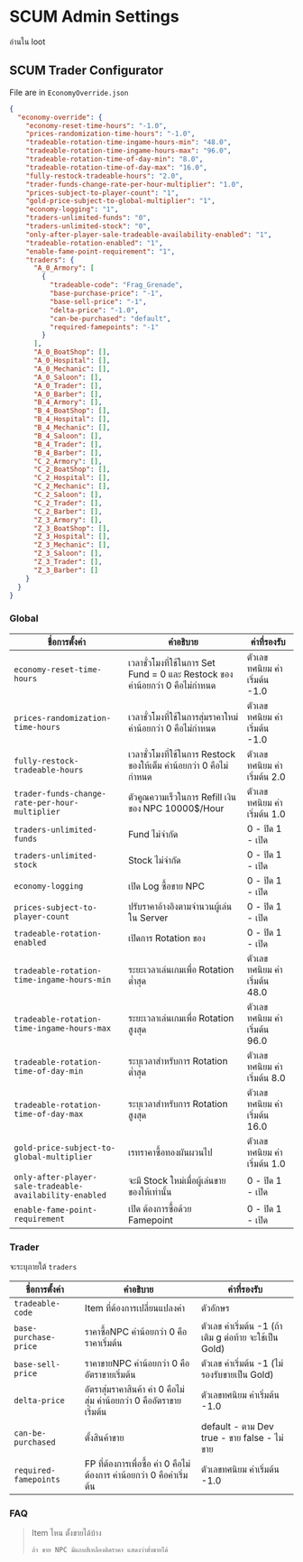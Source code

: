 # SCUM Admin Settings

อ่านใน loot

## SCUM Trader Configurator
File are in `EconomyOverride.json`
```json
{
  "economy-override": {
    "economy-reset-time-hours": "-1.0",
    "prices-randomization-time-hours": "-1.0",
    "tradeable-rotation-time-ingame-hours-min": "48.0",
    "tradeable-rotation-time-ingame-hours-max": "96.0",
    "tradeable-rotation-time-of-day-min": "8.0",
    "tradeable-rotation-time-of-day-max": "16.0",
    "fully-restock-tradeable-hours": "2.0",
    "trader-funds-change-rate-per-hour-multiplier": "1.0",
    "prices-subject-to-player-count": "1",
    "gold-price-subject-to-global-multiplier": "1",
    "economy-logging": "1",
    "traders-unlimited-funds": "0",
    "traders-unlimited-stock": "0",
    "only-after-player-sale-tradeable-availability-enabled": "1",
    "tradeable-rotation-enabled": "1",
    "enable-fame-point-requirement": "1",
    "traders": {
      "A_0_Armory": [
        {
          "tradeable-code": "Frag_Grenade",
          "base-purchase-price": "-1",
          "base-sell-price": "-1",
          "delta-price": "-1.0",
          "can-be-purchased": "default",
          "required-famepoints": "-1"
        }
      ],
      "A_0_BoatShop": [],
      "A_0_Hospital": [],
      "A_0_Mechanic": [],
      "A_0_Saloon": [],
      "A_0_Trader": [],
      "A_0_Barber": [],
      "B_4_Armory": [],
      "B_4_BoatShop": [],
      "B_4_Hospital": [],
      "B_4_Mechanic": [],
      "B_4_Saloon": [],
      "B_4_Trader": [],
      "B_4_Barber": [],
      "C_2_Armory": [],
      "C_2_BoatShop": [],
      "C_2_Hospital": [],
      "C_2_Mechanic": [],
      "C_2_Saloon": [],
      "C_2_Trader": [],
      "C_2_Barber": [],
      "Z_3_Armory": [],
      "Z_3_BoatShop": [],
      "Z_3_Hospital": [],
      "Z_3_Mechanic": [],
      "Z_3_Saloon": [],
      "Z_3_Trader": [],
      "Z_3_Barber": []
    }
  }
}
```
### Global
| ชื่อการตั้งค่า | คำอธิบาย | ค่าที่รองรับ |
|---|---|---|
| `economy-reset-time-hours` | เวลาชั่วโมงที่ใช้ในการ Set Fund = 0 และ Restock ของ ค่าน้อยกว่า 0 คือไม่กำหนด | ตัวเลขทศนิยม ค่าเริ่มต้น -1.0 |
| `prices-randomization-time-hours` | เวลาชั่วโมงที่ใช้ในการสุ่มราคาใหม่ ค่าน้อยกว่า 0 คือไม่กำหนด | ตัวเลขทศนิยม ค่าเริ่มต้น -1.0 |
| `fully-restock-tradeable-hours` | เวลาชั่วโมงที่ใช้ในการ Restock ของให้เต็ม ค่าน้อยกว่า 0 คือไม่กำหนด | ตัวเลขทศนิยม ค่าเริ่มต้น 2.0 |
| `trader-funds-change-rate-per-hour-multiplier` | ตัวคูณความเร็วในการ Refill เงิน ของ NPC 10000$/Hour | ตัวเลขทศนิยม ค่าเริ่มต้น 1.0 |
| `traders-unlimited-funds` | Fund ไม่จำกัด | 0 - ปิด 1 - เปิด |
| `traders-unlimited-stock` | Stock ไม่จำกัด | 0 - ปิด 1 - เปิด |
| `economy-logging` | เปิด Log ซื้อขาย NPC | 0 - ปิด 1 - เปิด |
| `prices-subject-to-player-count` | ปรับราคาอ้างอิงตามจำนวนผู้เล่นใน Server | 0 - ปิด 1 - เปิด |
| `tradeable-rotation-enabled` | เปิดการ Rotation ของ | 0 - ปิด 1 - เปิด |
| `tradeable-rotation-time-ingame-hours-min` | ระยะเวลาเล่นเกมเพื่อ Rotation ต่ำสุด | ตัวเลขทศนิยม ค่าเริ่มต้น 48.0 |
| `tradeable-rotation-time-ingame-hours-max` | ระยะเวลาเล่นเกมเพื่อ Rotation สูงสุด | ตัวเลขทศนิยม ค่าเริ่มต้น 96.0 |
| `tradeable-rotation-time-of-day-min` | ระบุเวลาสำหรับการ Rotation ต่ำสุด | ตัวเลขทศนิยม ค่าเริ่มต้น 8.0 |
| `tradeable-rotation-time-of-day-max` | ระบุเวลาสำหรับการ Rotation สูงสุด | ตัวเลขทศนิยม ค่าเริ่มต้น 16.0 |
| `gold-price-subject-to-global-multiplier` | เรทราคาซื้อทองผันผวนไป | ตัวเลขทศนิยม ค่าเริ่มต้น 1.0 |
| `only-after-player-sale-tradeable-availability-enabled` | จะมี Stock ใหม่เมื่อผู้เล่นขายของให้เท่านั้น | 0 - ปิด 1 - เปิด |
| `enable-fame-point-requirement` | เปิด ต้องการซื้อด้วย Famepoint | 0 - ปิด 1 - เปิด |

### Trader
จะระบุภายใต้ `traders`

| ชื่อการตั้งค่า | คำอธิบาย | ค่าที่รองรับ |
|---|---|---|
| `tradeable-code` | Item ที่ต้องการเปลี่ยนแปลงค่า | ตัวอักษร |
| `base-purchase-price` | ราคาซื้อNPC ค่าน้อยกว่า 0 คือราคาเริ่มต้น | ตัวเลข ค่าเริ่มต้น -1 (ถ้าเติม g ต่อท้าย จะใช้เป็น Gold) |
| `base-sell-price` | ราคาขายNPC ค่าน้อยกว่า 0 คืออัตราขายเริ่มต้น | ตัวเลข ค่าเริ่มต้น -1 (ไม่รองรับขายเป็น Gold) |
| `delta-price` | อัตราสุ่มราคาสินค้า ค่า 0 คือไม่สุ่ม ค่าน้อยกว่า 0 คืออัตราขายเริ่มต้น | ตัวเลขทศนิยม ค่าเริ่มต้น -1.0 |
| `can-be-purchased` | ตั้งสินค้าขาย | default - ตาม Dev true - ขาย false - ไม่ขาย |
| `required-famepoints` | FP ที่ต้องการเพื่อซื้อ ค่า 0 คือไม่ต้องการ ค่าน้อยกว่า 0 คือค่าเริ่มต้น | ตัวเลขทศนิยม ค่าเริ่มต้น -1.0 |

### FAQ
> Item ไหน ตั้งขายได้บ้าง
> ``` 
> ถ้า ขาย NPC มีแถบสีเหลืองติดราคา แสดงว่าตั้งขายได้
> ```
